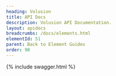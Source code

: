 ```yaml
---
heading: Volusion
title: API Docs
description: Volusion API Documentation.
layout: apidocs
breadcrumbs: /docs/elements.html
elementId: 51
parent: Back to Element Guides
order: 90
---
```


{% include swagger.html %}
